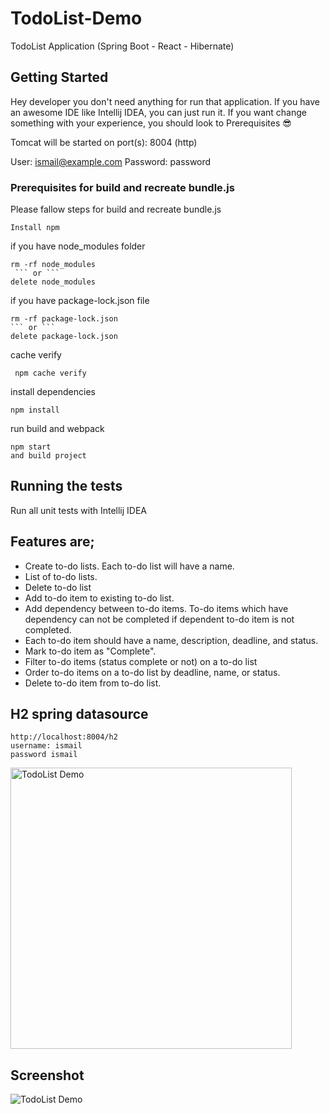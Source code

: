 # TodoList-Demo
TodoList Application (Spring Boot - React - Hibernate)
## Getting Started

Hey developer you don't need anything for run that application. If you have an awesome IDE like Intellij IDEA, you can just run it. If you want change something with your experience, you should look to Prerequisites :sunglasses:

Tomcat will be started on port(s): 8004 (http)

User: ismail@example.com Password: password

### Prerequisites for build and recreate bundle.js 
Please fallow steps for build and recreate bundle.js 

```
Install npm
```

if you have node_modules folder
```
rm -rf node_modules
 ``` or ```
delete node_modules
```

if you have package-lock.json file
```
rm -rf package-lock.json
``` or ```
delete package-lock.json
```
cache verify
```
 npm cache verify
```

install dependencies
```
npm install
```

run build and webpack
```
npm start
and build project
```

## Running the tests

Run all unit tests with Intellij IDEA 


## Features are;

- Create to-do lists. Each to-do list will have a name.
- List of to-do lists.
- Delete to-do list
- Add to-do item to existing to-do list.
- Add dependency between to-do items. To-do items which have dependency can not be completed if dependent to-do item is not completed.
- Each to-do item should have a name, description, deadline, and status.
- Mark to-do item as "Complete".
- Filter to-do items (status complete or not) on a to-do list
- Order to-do items on a to-do list by deadline, name, or status.
- Delete to-do item from to-do list.

  
## H2 spring datasource
```
http://localhost:8004/h2
username: ismail
password ismail
```

<img alt="TodoList Demo" title="TodoList Demo" src="https://i.imgur.com/1X8j1RU.png" width="450">

## Screenshot
 

<img alt="TodoList Demo" title="TodoList Demo" src="https://i.imgur.com/lYSf0A4.jpg"  >

